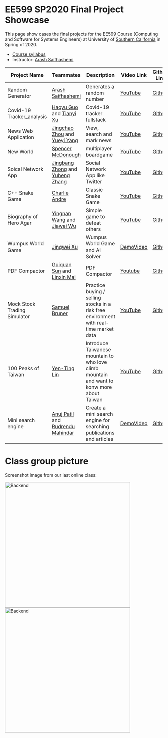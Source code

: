 # EE599 SP2020 Final Project Showcase

This page show cases the final projects for the EE599 Course (Computing and Software for Systems Engineers) at University of [Southern California](http://usc.edu/) in Spring of 2020.

- [Course syllabus](https://raw.githubusercontent.com/ourarash/EE599_SP2020_Final_Project/master/syllabus.pdf)
- Instructor: [Arash Saifhashemi](https://www.linkedin.com/in/ourarash/) 

|Project Name| Teammates | Description |Video Link|Github Link|
| --- | --- | --- | --- | --- |
| Random Generator | [Arash Saifhashemi](https://www.linkedin.com/in/ourarash/) | Generates a random number | [YouTube](https://www.youtube.com/channel/UCuRf9tqJaRgXLyl85Nf-Vtg)|[Github](https://github.com/ourarash/nodejs_fullstack) |
| Covid-19 Tracker_analysis | [Haoyu Guo](https://www.linkedin.com/in/haoyu-guo-9a4768179/) and [Tianyi Xu](https://www.linkedin.com/in/%E5%A4%A9%E7%BE%BF-%E5%BE%90-83a272194/) | Covid-19 tracker fullstack | [YouTube](https://www.youtube.com/watch?v=HiZ4z87VUSY&t=64s)|[Github](https://github.com/guohaoyu110/COVID-19_tracker_analysis) |
| News Web Application | [Jingchao Zhou](https://www.linkedin.com/in/jingchao-zhou-a0b09a198/) and [Yueyi Yang](https://www.linkedin.com/in/%E6%9C%88%E4%BB%AA-%E6%9D%A8-4b0302193/) | View, search and mark news | [YouTube](https://www.youtube.com/watch?v=oOPrbqfKE9Y&t=127s)|[Github](https://github.com/JingchaoZhou/Web-News-Project) |
| New World | [Spencer McDonough](https://www.linkedin.com/in/spencer-mcdonough/) | multiplayer boardgame | [YouTube](https://youtu.be/OT_Ji8IMt7c)|[Github](https://github.com/smcd253/new-world) |
| Soical Network App | [Jingbang Zhong](https://www.linkedin.com/in/jingbanz/) and [Yuheng Zhang](https://www.linkedin.com/in/yuheng-zhang-176b9a197) | Social Network App like Twitter  | [YouTube](https://youtu.be/xT4uTTYC0Bk)|[Github](https://github.com/Yuheng-Zhang/Social-Network-App) |
| C++ Snake Game | [Charlie Andre](https://www.linkedin.com/in/charlie-andre-748b5197/) | Classic Snake Game | [YouTube](https://www.youtube.com/watch?v=q1sGrCArmp4) | [Github](https://github.com/candre97/Snake) | 
| Biography of Hero Agar | [Yingnan Wang](https://www.linkedin.com/in/yingnan-wang-649687148/) and [Jiawei Wu](https://www.linkedin.com/in/jiawei-wu-ba851514a/) | Simple game to defeat others | [YouTube](https://www.youtube.com/watch?v=DdsqrOJ5ep0&feature=youtu.be) | [Github](https://github.com/YingnanWang-Ray/EE599_Final_Project.git) |
| Wumpus World Game | [Jingwei Xu](https://www.linkedin.com/in/jingwei-xu-b323a0142/) | Wumpus World Game and AI Solver | [DemoVideo](https://drive.google.com/file/d/16nJCve9l4DEpJHcx8u0dtHy43jjoZFYl/view?usp=sharing) | [Github](https://github.com/jingweixu3/wumpus_sv) | 
| PDF Compactor | [Guiquan Sun](https://www.linkedin.com/in/guiquan-sun-441399181/) and [Linxin Mai](https://www.linkedin.com/in/linxin-mai/) | PDF Compactor | [Youtube](https://www.youtube.com/watch?v=6Zd7mUN6C9A&feature=youtu.be) | [Github](https://github.com/guiquansun/PDF-Compactor) |
| Mock Stock Trading Simulator | [Samuel Bruner](https://www.linkedin.com/in/samuelbruner/) | Practice buying / selling stocks in a risk free environment with real-time market data | [YouTube](https://youtu.be/WHd30ijnD-U) | [Github](https://github.com/brunersj/EE599_Project) |
|100 Peaks of Taiwan|[Yen-Ting Lin](linkedin.com/in/yen-ting-lin-8b2571159)| Introduce Taiwanese mountain to who love climb mountain and want to konw more about Taiwan|[YouTube](https://www.youtube.com/watch?v=_F54roA_pxI&feature=youtu.be)|[Github](https://github.com/linyenting365/100PeaksOfTaiwan)|
|Mini search engine|[Anuj Patil](https://www.linkedin.com/in/anuj-patil/) and [Rudrendu Mahindar](https://www.linkedin.com/in/rudrendu-mahindar/)| Create a mini search engine for searching publications and articles|[DemoVideo](https://drive.google.com/open?id=1Uo7F7tYOvzvR2rNhliaYocJNr7lWBjb7)|[Github](https://github.com/anujp10/qt_search_engine)|

# Class group picture

Screenshot image from our last online class:

<img alt="Backend" src="https://raw.githubusercontent.com/ourarash/EE599_SP2020_Final_Project/master/lastClass1.png" width="400">
<img alt="Backend" src="https://raw.githubusercontent.com/ourarash/EE599_SP2020_Final_Project/master/lastClass2.png" width="400">
